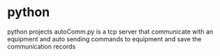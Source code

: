 # python
python projects
autoComm.py is a tcp server that communicate with an equipment and auto sending commands to equipment and save the communication records

